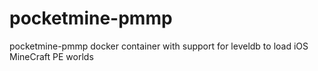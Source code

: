 # pocketmine-pmmp

pocketmine-pmmp docker container with support for leveldb to load iOS MineCraft PE worlds

